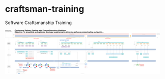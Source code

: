 # craftsman-training

Software Craftsmanship Training

![dd](continuous-delivery-pipeline-with-feature-branching-workflow.svg)